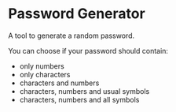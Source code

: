 # Password Generator

A tool to generate a random password.

You can choose if your password should contain:
- only numbers
- only characters
- characters and numbers
- characters, numbers and usual symbols
- characters, numbers and all symbols

